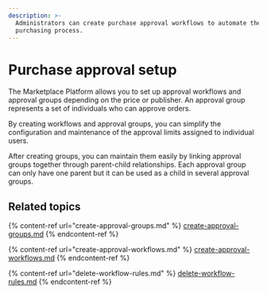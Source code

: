 ```yaml
---
description: >-
  Administrators can create purchase approval workflows to automate the
  purchasing process.
---
```


# Purchase approval setup

The Marketplace Platform allows you to set up approval workflows and approval groups depending on the price or publisher. An approval group represents a set of individuals who can approve orders.&#x20;

By creating workflows and approval groups, you can simplify the configuration and maintenance of the approval limits assigned to individual users.&#x20;

After creating groups, you can maintain them easily by linking approval groups together through parent-child relationships. Each approval group can only have one parent but it can be used as a child in several approval groups.

## Related topics

{% content-ref url="create-approval-groups.md" %}
[create-approval-groups.md](create-approval-groups.md)
{% endcontent-ref %}

{% content-ref url="create-approval-workflows.md" %}
[create-approval-workflows.md](create-approval-workflows.md)
{% endcontent-ref %}

{% content-ref url="delete-workflow-rules.md" %}
[delete-workflow-rules.md](delete-workflow-rules.md)
{% endcontent-ref %}
